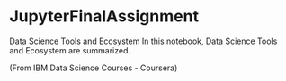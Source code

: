 # JupyterFinalAssignment
Data Science Tools and Ecosystem
In this notebook, Data Science Tools and Ecosystem are summarized.

(From IBM Data Science Courses - Coursera)
